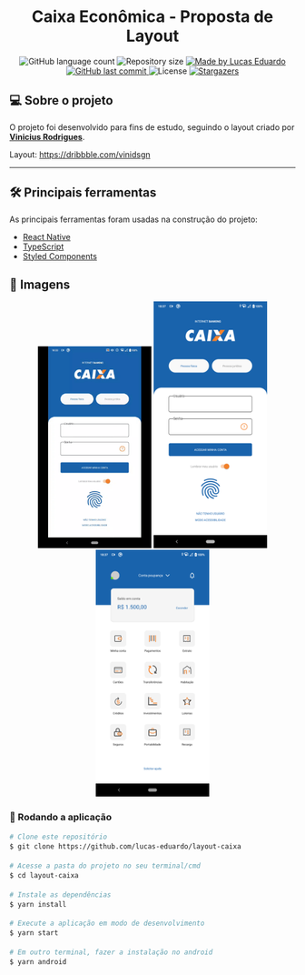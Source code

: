 <h1 align="center">
	Caixa Econômica - Proposta de Layout
</h1>

<p align="center">
  <img alt="GitHub language count" src="https://img.shields.io/github/languages/count/lucas-eduardo/layout-caixa?color=%2304D361">

  <img alt="Repository size" src="https://img.shields.io/github/repo-size/lucas-eduardo/layout-caixa">

  <a href="https://www.linkedin.com/in/lucasdeveloperti/">
    <img alt="Made by Lucas Eduardo" src="https://img.shields.io/badge/made%20by-Lucas Eduardo-%2304D361">
  </a>

  <a href="https://github.com/lucas-eduardo/layout-caixa/commits/master">
    <img alt="GitHub last commit" src="https://img.shields.io/github/last-commit/lucas-eduardo/layout-caixa">
  </a>

  <img alt="License" src="https://img.shields.io/badge/license-MIT-brightgreen">

   <a href="https://github.com/lucas-eduardo/layout-caixa/stargazers">
    <img alt="Stargazers" src="https://img.shields.io/github/stars/lucas-eduardo/layout-caixa?style=social">
  </a>
</p>

## 💻 Sobre o projeto

O projeto foi desenvolvido para fins de estudo, seguindo o layout criado por <strong>[Vinicius Rodrigues](vinicius)</strong>.

Layout: https://dribbble.com/vinidsgn

---

## 🛠 Principais ferramentas

As principais ferramentas foram usadas na construção do projeto:

- [React Native][reactnative]
- [TypeScript][typescript]
- [Styled Components][styled-components]

## 🎨 Imagens
<p align="center">
  <img alt="Gif da Aplicação" title="#CaixaEconomica" src="./.github/gif.gif" width="200px">

  <img alt="Login" title="#CaixaEconomica" src="./.github/signin.png" width="200px">

  <img alt="Dashboard" title="#CaixaEconomica" src="./.github/initial.png" width="200px">
</p>

### 🧭 Rodando a aplicação

```bash
# Clone este repositório
$ git clone https://github.com/lucas-eduardo/layout-caixa

# Acesse a pasta do projeto no seu terminal/cmd
$ cd layout-caixa

# Instale as dependências
$ yarn install

# Execute a aplicação em modo de desenvolvimento
$ yarn start

# Em outro terminal, fazer a instalação no android
$ yarn android
```

[vinicius]: https://www.linkedin.com/in/viniciusdsgn/
[typescript]: https://www.typescriptlang.org/
[reactnative]: https://reactnative.dev/
[styled-components]: https://styled-components.com/
